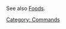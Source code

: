 See also [Foods](:Category:_Foods "wikilink").

[Category: Commands](Category:_Commands "wikilink")
